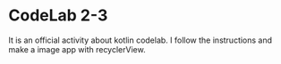# CodeLab 2-3
It is an official activity about kotlin codelab.
I follow the instructions and make a image app with recyclerView.
